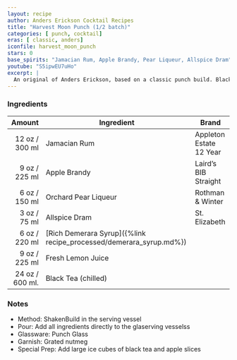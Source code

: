```yaml
---
layout: recipe
author: Anders Erickson Cocktail Recipes
title: "Harvest Moon Punch (1/2 batch)"
categories: [ punch, cocktail]
eras: [ classic, anders]
iconfile: harvest_moon_punch
stars: 0
base_spirits: "Jamacian Rum, Apple Brandy, Pear Liqueur, Allspice Dram"
youtube: "S5ipwEU7uHo"
excerpt: |
  An original of Anders Erickson, based on a classic punch build. Black tea adds volume, and cuts down on the alcohol content.
---
```


### Ingredients

| Amount | Ingredient                                               | Brand                   |
| -----: | -------------------------------------------------------- | ----------------------- |
|  12 oz / 300 ml | Jamacian Rum                                             | Appleton Estate 12 Year |
|   9 oz / 225 ml | Apple Brandy                                             | Laird’s BIB Straight    |
|   6 oz / 150 ml | Orchard Pear Liqueur                                     | Rothman & Winter        |
|   3 oz / 75 ml | Allspice Dram                                            | St. Elizabeth           |
|   6 oz / 220 ml | [Rich Demerara Syrup]({%link recipe_processed/demerara_syrup.md%}) |                         |
|   9 oz / 225 ml | Fresh Lemon Juice                                        |                         |
| 24 oz / 600 ml. | Black Tea (chilled)                                      |                         |

### Notes

- Method: ShakenBuild in the serving vessel
- Pour: Add all ingredients directly to the glaserving vesselss
- Glassware: Punch Glass
- Garnish: Grated nutmeg
- Special Prep: Add large ice cubes of black tea and apple slices
